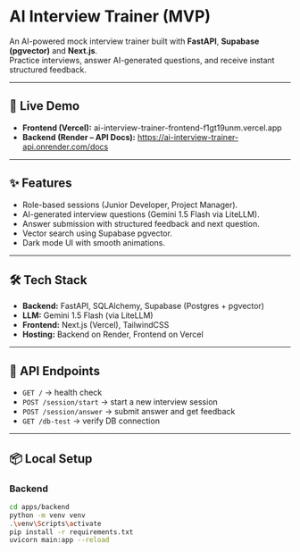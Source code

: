# AI Interview Trainer (MVP)

An AI-powered mock interview trainer built with **FastAPI**, **Supabase (pgvector)** and **Next.js**.  
Practice interviews, answer AI-generated questions, and receive instant structured feedback.

---

## 🚀 Live Demo
- **Frontend (Vercel):** ai-interview-trainer-frontend-f1gt19unm.vercel.app
- **Backend (Render – API Docs):** https://ai-interview-trainer-api.onrender.com/docs

---

## ✨ Features
- Role-based sessions (Junior Developer, Project Manager).
- AI-generated interview questions (Gemini 1.5 Flash via LiteLLM).
- Answer submission with structured feedback and next question.
- Vector search using Supabase pgvector.
- Dark mode UI with smooth animations.

---

## 🛠️ Tech Stack
- **Backend:** FastAPI, SQLAlchemy, Supabase (Postgres + pgvector)  
- **LLM:** Gemini 1.5 Flash (via LiteLLM)  
- **Frontend:** Next.js (Vercel), TailwindCSS  
- **Hosting:** Backend on Render, Frontend on Vercel  

---

## 🔌 API Endpoints
- `GET /` → health check  
- `POST /session/start` → start a new interview session  
- `POST /session/answer` → submit answer and get feedback  
- `GET /db-test` → verify DB connection  

---

## 📦 Local Setup

### Backend
```bash
cd apps/backend
python -m venv venv
.\venv\Scripts\activate
pip install -r requirements.txt
uvicorn main:app --reload
